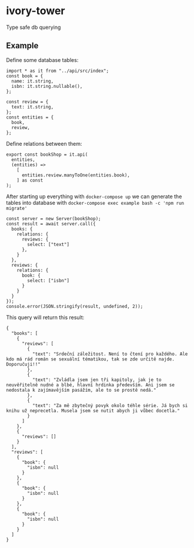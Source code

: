 # ivory-tower

Type safe db querying

## Example

Define some database tables:
```
import * as it from "../api/src/index";
const book = {
  name: it.string,
  isbn: it.string.nullable(),
};

const review = {
  text: it.string,
};
const entities = {
  book,
  review,
};
```
Define relations between them:
```
export const bookShop = it.api(
  entities,
  (entities) =>
    [
      entities.review.manyToOne(entities.book),
    ] as const
);
```
After starting up everything with `docker-compose up` we can generate the tables into database with `docker-compose exec example bash -c 'npm run migrate'`
```
const server = new Server(bookShop);
const result = await server.call({
  books: {
    relations: {
      reviews: {
        select: ["text"]
      },
    }
  },
  reviews: {
    relations: {
      book: {
        select: ["isbn"]
      }
    }
  }
});
console.error(JSON.stringify(result, undefined, 2));
```
This query will return this result:
```
{
  "books": [
    {
      "reviews": [
        {
          "text": "Srdeční záležitost. Není to čtení pro každého. Ale kdo má rád román se sexuální tématikou, tak se zde určitě najde. Doporučuji!!"
        },
        {
          "text": "Zvládla jsem jen tři kapitoly, jak je to neuvěřitelně nudné a blbé, hlavní hrdinka především. Ani jsem se nedostala k zajímavějším pasážím, ale to se prostě nedá."
        },
        {
          "text": "Za mě zbytečný povyk okolo téhle série. Já bych si knihu už neprecetla. Musela jsem se nutit abych ji vůbec docetla."
        }
      ]
    },
    {
      "reviews": []
    }
  ],
  "reviews": [
    {
      "book": {
        "isbn": null
      }
    },
    {
      "book": {
        "isbn": null
      }
    },
    {
      "book": {
        "isbn": null
      }
    }
  ]
}
```
